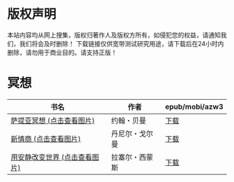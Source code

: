 # 版权声明

本站内容均从网上搜集，版权归著作人及版权方所有，如侵犯您的权益，请通知我们，我们将会及时删除！ 下载链接仅供宽带测试研究用途，请下载后在24小时内删除，请勿用于商业目的。请支持正版！

# 冥想

| 书名 | 作者 | epub/mobi/azw3 |
| --- | --- | --- |
| [萨提亚冥想 (点击查看图片)](https://www.dushupai.com/attachment/2024/06/09/c451b595d8b281ce.jpg) | 约翰・贝曼 | [下载](https://url89.ctfile.com/f/31084289-1356984265-55ff8b?p=8866) |
| [新情商 (点击查看图片)](https://www.dushupai.com/attachment/2024/06/09/97acac12c46e1382.jpg) | 丹尼尔・戈尔曼 | [下载](https://url89.ctfile.com/f/31084289-1356983293-c99a50?p=8866) |
| [用安静改变世界 (点击查看图片)](https://www.dushupai.com/attachment/2024/06/04/86cc3d3b43d5d289.jpg) | 拉塞尔・西蒙斯 | [下载](https://url89.ctfile.com/f/31084289-1357023886-49af84?p=8866) |
